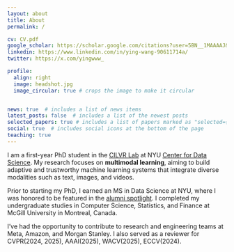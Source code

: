 ```yaml
---
layout: about
title: About
permalink: /

cv: CV.pdf
google_scholar: https://scholar.google.com/citations?user=5BN__1MAAAAJ&hl=en
linkedin: https://www.linkedin.com/in/ying-wang-90611714a/
twitter: https://x.com/yingwww_

profile:
  align: right
  image: headshot.jpg
  image_circular: true # crops the image to make it circular


news: true  # includes a list of news items
latest_posts: false  # includes a list of the newest posts
selected_papers: true # includes a list of papers marked as "selected={true}"
social: true  # includes social icons at the bottom of the page
teaching: true
---
```


I am a first-year PhD student in the [CILVR Lab](https://wp.nyu.edu/cilvr/) at NYU [Center for Data Science](https://cds.nyu.edu/). My research focuses on **multimodal learning**, aiming to build adaptive and trustworthy machine learning systems that integrate diverse modalities such as text, images, and videos. 

Prior to starting my PhD, I earned an MS in Data Science at NYU, where I was honored to be featured in the [alumni spotlight](https://cds.nyu.edu/alumni-spotlights/). I completed my undergraduate studies in Computer Science, Statistics, and Finance at McGill University in Montreal, Canada.

I’ve had the opportunity to contribute to research and engineering teams at Meta, Amazon, and Morgan Stanley. I also served as a reviewer for CVPR(2024, 2025), AAAI(2025), WACV(2025),  ECCV(2024). 
